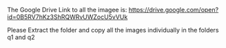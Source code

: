 The Google Drive Link to all the imagee is: https://drive.google.com/open?id=0B5RV7hKz3ShRQWRvUWZocU5vVUk

Please Extract the folder and copy all the images individually in the folders q1 and q2
